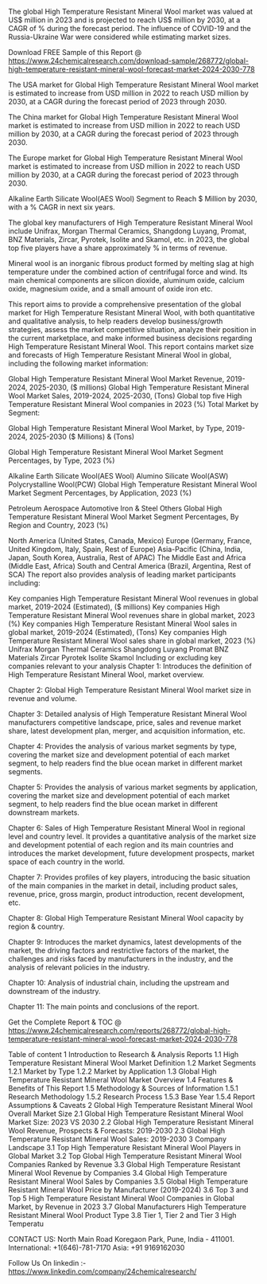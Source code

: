 The global High Temperature Resistant Mineral Wool market was valued at US$ million in 2023 and is projected to reach US$ million by 2030, at a CAGR of % during the forecast period. The influence of COVID-19 and the Russia-Ukraine War were considered while estimating market sizes.

Download FREE Sample of this Report @ https://www.24chemicalresearch.com/download-sample/268772/global-high-temperature-resistant-mineral-wool-forecast-market-2024-2030-778

The USA market for Global High Temperature Resistant Mineral Wool market is estimated to increase from USD million in 2022 to reach USD million by 2030, at a CAGR during the forecast period of 2023 through 2030.

The China market for Global High Temperature Resistant Mineral Wool market is estimated to increase from USD million in 2022 to reach USD million by 2030, at a CAGR during the forecast period of 2023 through 2030.

The Europe market for Global High Temperature Resistant Mineral Wool market is estimated to increase from USD million in 2022 to reach USD million by 2030, at a CAGR during the forecast period of 2023 through 2030.

Alkaline Earth Silicate Wool(AES Wool) Segment to Reach $ Million by 2030, with a % CAGR in next six years.

The global key manufacturers of High Temperature Resistant Mineral Wool include Unifrax, Morgan Thermal Ceramics, Shangdong Luyang, Promat, BNZ Materials, Zircar, Pyrotek, Isolite and Skamol, etc. in 2023, the global top five players have a share approximately % in terms of revenue.

Mineral wool is an inorganic fibrous product formed by melting slag at high temperature under the combined action of centrifugal force and wind. Its main chemical components are silicon dioxide, aluminum oxide, calcium oxide, magnesium oxide, and a small amount of oxide iron etc.

This report aims to provide a comprehensive presentation of the global market for High Temperature Resistant Mineral Wool, with both quantitative and qualitative analysis, to help readers develop business/growth strategies, assess the market competitive situation, analyze their position in the current marketplace, and make informed business decisions regarding High Temperature Resistant Mineral Wool. This report contains market size and forecasts of High Temperature Resistant Mineral Wool in global, including the following market information:

Global High Temperature Resistant Mineral Wool Market Revenue, 2019-2024, 2025-2030, ($ millions)
Global High Temperature Resistant Mineral Wool Market Sales, 2019-2024, 2025-2030, (Tons)
Global top five High Temperature Resistant Mineral Wool companies in 2023 (%)
Total Market by Segment:

Global High Temperature Resistant Mineral Wool Market, by Type, 2019-2024, 2025-2030 ($ Millions) & (Tons)

Global High Temperature Resistant Mineral Wool Market Segment Percentages, by Type, 2023 (%)

Alkaline Earth Silicate Wool(AES Wool)
Alumino Silicate Wool(ASW)
Polycrystalline Wool(PCW)
Global High Temperature Resistant Mineral Wool Market Segment Percentages, by Application, 2023 (%)

Petroleum
Aerospace
Automotive
Iron & Steel
Others
Global High Temperature Resistant Mineral Wool Market Segment Percentages, By Region and Country, 2023 (%)

North America (United States, Canada, Mexico)
Europe (Germany, France, United Kingdom, Italy, Spain, Rest of Europe)
Asia-Pacific (China, India, Japan, South Korea, Australia, Rest of APAC)
The Middle East and Africa (Middle East, Africa)
South and Central America (Brazil, Argentina, Rest of SCA)
The report also provides analysis of leading market participants including:

Key companies High Temperature Resistant Mineral Wool revenues in global market, 2019-2024 (Estimated), ($ millions)
Key companies High Temperature Resistant Mineral Wool revenues share in global market, 2023 (%)
Key companies High Temperature Resistant Mineral Wool sales in global market, 2019-2024 (Estimated), (Tons)
Key companies High Temperature Resistant Mineral Wool sales share in global market, 2023 (%)
Unifrax
Morgan Thermal Ceramics
Shangdong Luyang
Promat
BNZ Materials
Zircar
Pyrotek
Isolite
Skamol
Including or excluding key companies relevant to your analysis
Chapter 1: Introduces the definition of High Temperature Resistant Mineral Wool, market overview.

Chapter 2: Global High Temperature Resistant Mineral Wool market size in revenue and volume.

Chapter 3: Detailed analysis of High Temperature Resistant Mineral Wool manufacturers competitive landscape, price, sales and revenue market share, latest development plan, merger, and acquisition information, etc.

Chapter 4: Provides the analysis of various market segments by type, covering the market size and development potential of each market segment, to help readers find the blue ocean market in different market segments.

Chapter 5: Provides the analysis of various market segments by application, covering the market size and development potential of each market segment, to help readers find the blue ocean market in different downstream markets.

Chapter 6: Sales of High Temperature Resistant Mineral Wool in regional level and country level. It provides a quantitative analysis of the market size and development potential of each region and its main countries and introduces the market development, future development prospects, market space of each country in the world.

Chapter 7: Provides profiles of key players, introducing the basic situation of the main companies in the market in detail, including product sales, revenue, price, gross margin, product introduction, recent development, etc.

Chapter 8: Global High Temperature Resistant Mineral Wool capacity by region & country.

Chapter 9: Introduces the market dynamics, latest developments of the market, the driving factors and restrictive factors of the market, the challenges and risks faced by manufacturers in the industry, and the analysis of relevant policies in the industry.

Chapter 10: Analysis of industrial chain, including the upstream and downstream of the industry.

Chapter 11: The main points and conclusions of the report.

Get the Complete Report & TOC @ https://www.24chemicalresearch.com/reports/268772/global-high-temperature-resistant-mineral-wool-forecast-market-2024-2030-778

Table of content
1 Introduction to Research & Analysis Reports
1.1 High Temperature Resistant Mineral Wool Market Definition
1.2 Market Segments
1.2.1 Market by Type
1.2.2 Market by Application
1.3 Global High Temperature Resistant Mineral Wool Market Overview
1.4 Features & Benefits of This Report
1.5 Methodology & Sources of Information
1.5.1 Research Methodology
1.5.2 Research Process
1.5.3 Base Year
1.5.4 Report Assumptions & Caveats
2 Global High Temperature Resistant Mineral Wool Overall Market Size
2.1 Global High Temperature Resistant Mineral Wool Market Size: 2023 VS 2030
2.2 Global High Temperature Resistant Mineral Wool Revenue, Prospects & Forecasts: 2019-2030
2.3 Global High Temperature Resistant Mineral Wool Sales: 2019-2030
3 Company Landscape
3.1 Top High Temperature Resistant Mineral Wool Players in Global Market
3.2 Top Global High Temperature Resistant Mineral Wool Companies Ranked by Revenue
3.3 Global High Temperature Resistant Mineral Wool Revenue by Companies
3.4 Global High Temperature Resistant Mineral Wool Sales by Companies
3.5 Global High Temperature Resistant Mineral Wool Price by Manufacturer (2019-2024)
3.6 Top 3 and Top 5 High Temperature Resistant Mineral Wool Companies in Global Market, by Revenue in 2023
3.7 Global Manufacturers High Temperature Resistant Mineral Wool Product Type
3.8 Tier 1, Tier 2 and Tier 3 High Temperatu

CONTACT US:
North Main Road Koregaon Park, Pune, India - 411001.
International: +1(646)-781-7170
Asia: +91 9169162030

Follow Us On linkedin :- https://www.linkedin.com/company/24chemicalresearch/
